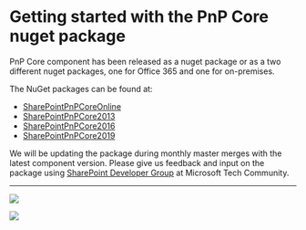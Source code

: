 # Getting started with the PnP Core nuget package #

PnP Core component has been released as a nuget package or as a two different nuget packages, one for Office 365 and one for on-premises. 

The NuGet packages can be found at:
- [SharePointPnPCoreOnline](https://www.nuget.org/packages/SharePointPnPCoreOnline/)
- [SharePointPnPCore2013](https://www.nuget.org/packages/SharePointPnPCore2013/)
- [SharePointPnPCore2016](https://www.nuget.org/packages/SharePointPnPCore2016/)
- [SharePointPnPCore2019](https://www.nuget.org/packages/SharePointPnPCore2019/)

We will be updating the package during monthly master merges with the latest component version. Please give us feedback and input on the package using [SharePoint Developer Group](http://aka.ms/sppnp-community) at Microsoft Tech Community.


----------


![](http://blogs.msdn.com/cfs-filesystemfile.ashx/__key/communityserver-blogs-components-weblogfiles/00-00-00-81-08-metablogapi/3223.image_5F00_46062CD9.png)


<img src="https://telemetry.sharepointpnp.com/pnp-sites-core/core/nuget" /> 
